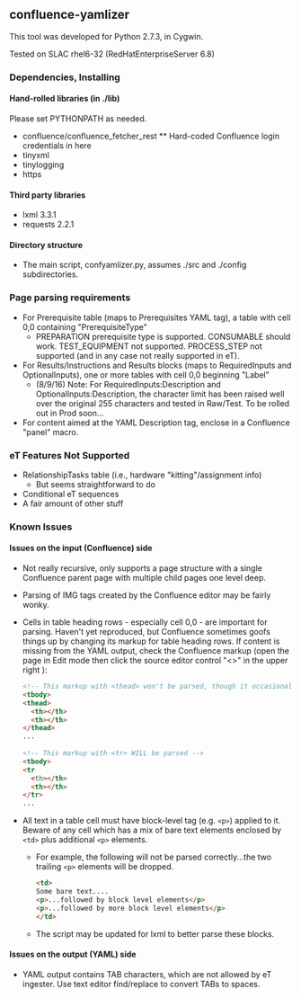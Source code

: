## confluence-yamlizer

This tool was developed for Python 2.7.3, in Cygwin.

Tested on SLAC rhel6-32 (RedHatEnterpriseServer 6.8)

### Dependencies, Installing
#### Hand-rolled libraries (in ./lib)

Please set PYTHONPATH as needed.

* confluence/confluence_fetcher_rest
** Hard-coded Confluence login credentials in here
* tinyxml
* tinylogging
* https

#### Third party libraries

* lxml 3.3.1
* requests 2.2.1

#### Directory structure

* The main script, confyamlizer.py, assumes ./src and ./config subdirectories.

### Page parsing requirements

* For Prerequisite table (maps to Prerequisites YAML tag), a table with cell 0,0 containing "PrerequisiteType"
   * PREPARATION prerequisite type is supported. CONSUMABLE should work. TEST_EQUIPMENT not supported. PROCESS_STEP not supported (and in any case not really supported in eT).
* For Results/Instructions and Results blocks (maps to RequiredInputs and OptionalInputs), one or more tables with cell 0,0 beginning "Label"
   * (8/9/16) Note: For RequiredInputs:Description and OptionalInputs:Description, the character limit has been raised well over the original 255 characters and tested in Raw/Test. To be rolled out in Prod soon...
* For content aimed at the YAML Description tag, enclose in a Confluence "panel" macro.

### eT Features Not Supported

* RelationshipTasks table (i.e., hardware "kitting"/assignment info)
    * But seems straightforward to do
* Conditional eT sequences
* A fair amount of other stuff

### Known Issues
#### Issues on the input (Confluence) side

* Not really recursive, only supports a page structure with a single Confluence parent page with multiple child pages one level deep.
* Parsing of IMG tags created by the Confluence editor may be fairly wonky. 
* Cells in table heading rows - especially cell 0,0 - are important for parsing. Haven't yet reproduced, but Confluence sometimes goofs things up by changing its markup for table heading rows. If content is missing from the YAML output, check the Confluence markup (open the page in Edit mode then click the source editor control "<>" in the upper right ):

    ```html
    <!-- This markup with <thead> won't be parsed, though it occasionally appears -->
    <tbody>
    <thead>
      <th></th>
      <th></th>
    </thead>
    ...
     
    <!-- This markup with <tr> WILL be parsed -->
    <tbody>
    <tr
      <th></th>
      <th></th>
    </tr>
    ...
    ```

* All text in a table cell must have block-level tag (e.g. `<p>`) applied to it. Beware of any cell which has a mix of bare text elements enclosed by `<td>` plus additional `<p>` elements.
   * For example, the following will not be parsed correctly...the two trailing `<p>` elements will be dropped.
        
     ```html
     <td>
     Some bare text....
     <p>...followed by block level elements</p>
     <p>...followed by more block level elements</p>
     </td>
     ```
   * The script may be updated for lxml to better parse these blocks.
     
        
#### Issues on the output (YAML) side

* YAML output contains TAB characters, which are not allowed by eT ingester. Use text editor find/replace to convert TABs to spaces.
